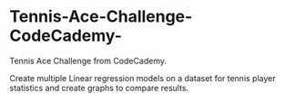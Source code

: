 # Tennis-Ace-Challenge-CodeCademy-
Tennis Ace Challenge from CodeCademy.

Create multiple Linear regression models on a dataset for tennis player statistics and create graphs to compare results.
